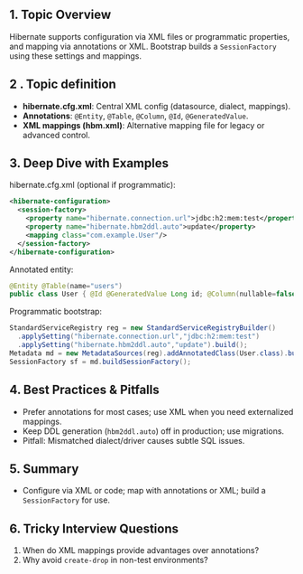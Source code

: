 ## 1. Topic Overview

Hibernate supports configuration via XML files or programmatic properties, and mapping via annotations or XML. Bootstrap builds a `SessionFactory` using these settings and mappings.

## 2 . Topic definition

- **hibernate.cfg.xml**: Central XML config (datasource, dialect, mappings).
- **Annotations**: `@Entity`, `@Table`, `@Column`, `@Id`, `@GeneratedValue`.
- **XML mappings (hbm.xml)**: Alternative mapping file for legacy or advanced control.

## 3. Deep Dive with Examples

hibernate.cfg.xml (optional if programmatic):
```xml
<hibernate-configuration>
  <session-factory>
    <property name="hibernate.connection.url">jdbc:h2:mem:test</property>
    <property name="hibernate.hbm2ddl.auto">update</property>
    <mapping class="com.example.User"/>
  </session-factory>
</hibernate-configuration>
```

Annotated entity:
```java
@Entity @Table(name="users")
public class User { @Id @GeneratedValue Long id; @Column(nullable=false) String name; }
```

Programmatic bootstrap:
```java
StandardServiceRegistry reg = new StandardServiceRegistryBuilder()
  .applySetting("hibernate.connection.url","jdbc:h2:mem:test")
  .applySetting("hibernate.hbm2ddl.auto","update").build();
Metadata md = new MetadataSources(reg).addAnnotatedClass(User.class).buildMetadata();
SessionFactory sf = md.buildSessionFactory();
```

## 4. Best Practices & Pitfalls

- Prefer annotations for most cases; use XML when you need externalized mappings.
- Keep DDL generation (`hbm2ddl.auto`) off in production; use migrations.
- Pitfall: Mismatched dialect/driver causes subtle SQL issues.

## 5. Summary

- Configure via XML or code; map with annotations or XML; build a `SessionFactory` for use.

## 6. Tricky Interview Questions

1) When do XML mappings provide advantages over annotations?
2) Why avoid `create-drop` in non-test environments?
